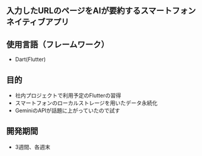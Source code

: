 ## 入力したURLのページをAIが要約するスマートフォンネイティブアプリ

## 使用言語（フレームワーク）
- Dart(Flutter)

## 目的
- 社内プロジェクトで利用予定のFlutterの習得
- スマートフォンのローカルストレージを用いたデータ永続化
- GeminiのAPIが話題に上がっていたので試す

## 開発期間
- 3週間、各週末

